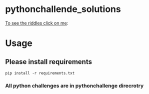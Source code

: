# pythonchallende_solutions

[To see the riddles click on me](http://www.pythonchallenge.com/):

# Usage
## Please install requirements
```
pip install -r requirements.txt
```
### All python challenges are in pythonchallenge direcrotry
